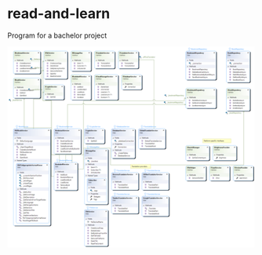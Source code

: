 # read-and-learn
Program for a bachelor project

![class_diag](https://github.com/JokerFunny/read-and-learn/blob/main/Repo_Service_Layer.png)
